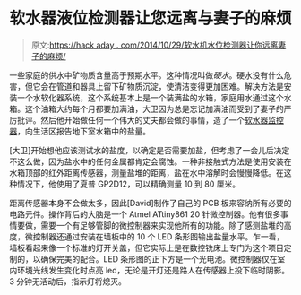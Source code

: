 # 软水器液位检测器让您远离与妻子的麻烦

> 原文:[https://hack aday . com/2014/10/29/软水机水位检测器让你远离妻子的麻烦/](https://hackaday.com/2014/10/29/water-softener-level-detector-keeps-you-out-of-trouble-with-wife/)

一些家庭的供水中矿物质含量高于预期水平。这种情况叫做*硬水*。硬水没有什么危害，但它会在管道和器具上留下矿物质沉淀，使清洁变得更加困难。解决方法是安装一个水软化器系统，这个系统基本上是一个装满盐的水箱，家庭用水通过这个水箱。这个油箱大约每个月都要加满油，大卫因为总是忘记加满油而受到了妻子的严厉批评。然后他开始做任何一个伟大的丈夫都会做的事情，造了一个[软水器监控器](http://www.robotroom.com/WaterSoftenerMonitor.html)，向生活区报告地下室水箱中的盐量。

[大卫]开始想他应该测试水的盐度，以确定是否需要加盐，但考虑了一会儿后决定不这么做，因为盐水中的任何金属都肯定会腐蚀。一种非接触式方法是使用安装在水箱顶部的红外距离传感器，测量盐堆的距离，盐在水中溶解时会慢慢降低。在这种情况下，他使用了夏普 GP2D12，可以精确测量 10 到 80 厘米。

距离传感器本身不会做太多，因此[David]制作了自己的 PCB 板来容纳所有必要的电路元件。操作背后的大脑是一个 Atmel ATtiny861 20 针微控制器。他有很多事情要做，需要一个有足够管脚的微控制器来实现他所有的功能。除了感测盐堆的高度，微控制器还通过安装在墙板中的 10 个 LED 条形图输出盐量水平。乍一看，墙板看起来像一个标准的灯开关盖，但它实际上是在数控铣床上专门为这个项目定制的，以确保完美的配合。LED 条形图的正下方是一个光电池。微控制器仅在室内环境光线发生变化时点亮 led，无论是开灯还是路人在传感器上投下临时阴影。3 分钟无活动后，指示灯将熄灭。